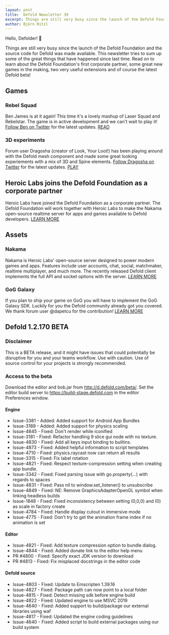 ```yaml
---
layout: post
title:  Defold Newsletter 39
excerpt: Things are still very busy since the launch of the Defold Foundation and the source code for Defold was made available. This newsletter tries to sum up some of the great things that have happened since last time. Read on to learn about the Defold Foundation's first corporate partner, some great new games in the making, two very useful extensions and of course the latest Defold beta!
author: Björn Ritzl
---
```


Hello, Defolder! 👋

Things are still very busy since the launch of the Defold Foundation and the source code for Defold was made available. This newsletter tries to sum up some of the great things that have happened since last time. Read on to learn about the Defold Foundation's first corporate partner, some great new games in the making, two very useful extensions and of course the latest Defold beta!

## Games
### Rebel Squad
Ben James is at it again! This time it's a lovely mashup of Laser Squad and Rebelstar. The game is in active development and we can't wait to play it! [Follow Ben on Twitter](https://twitter.com/benjames171) for the latest updates. [READ](https://forum.defold.com/t/rebel-squad/65334)

### 3D experiments
Forum user Dragosha (creator of Look, Your Loot!) has been playing around with the Defold mesh component and made some great looking experiements with a mix of 3D and Spine elements. [Follow Dragosha on Twitter](https://twitter.com/dragosha) for the latest updates. [PLAY](https://dragosha.com/defold/3d/)


## Heroic Labs joins the Defold Foundation as a corporate partner
Heroic Labs have joined the Defold Foundation as a corporate partner. The Defold Foundation will work together with Heroic Labs to make the Nakama open-source realtime server for apps and games available to Defold developers. [LEARN MORE](https://defold.com/2020/05/26/Heroic-Labs-joins-as-a-corporate-partner/)


## Assets
### Nakama
Nakama is Heroic Labs' open-source server designed to power modern games and apps. Features include user accounts, chat, social, matchmaker, realtime multiplayer, and much more. The recently released Defold client implements the full API and socket options with the server. [LEARN MORE](https://defold.com/assets/nakama/)

### GoG Galaxy
If you plan to ship your game on GoG you will have to implement the GoG Galaxy SDK. Luckily for you the Defold community already got you covered. We thank forum user @dapetcu for the contribution! [LEARN MORE](https://defold.com/assets/gog-galaxy/)


## Defold 1.2.170 BETA
### Disclaimer
This is a BETA release, and it might have issues that could potentially be disruptive for you and your teams workflow. Use with caution. Use of source control for your projects is strongly recommended.

### Access to the beta
Download the editor and bob.jar from http://d.defold.com/beta/. Set the editor build server to https://build-stage.defold.com in the editor Preferences window.

#### Engine
* Issue-3381 - Added: Added support for Android App Bundles
* Issue-3189 - Added: Added support for physics scaling
* Issue-4845 - Fixed: Don't render while iconified
* Issue-3181 - Fixed: Refactor handling 9 slice gui node with no texture.
* Issue-4830 - Fixed: Add all keys input binding to builtins.
* Issue-4873 - Fixed: Added helpful information to script templates
* Issue-4710 - Fixed: physics.raycast now can return all results
* Issue-3315 - Fixed: Fix label rotation
* Issue-4821 - Fixed: Respect texture-compression setting when creating app bundle.
* Issue-3342 - Fixed: Fixed parsing issue with go.property(...) with regards to spaces
* Issue-4831 - Fixed: Pass nil to window.set_listener() to unsubscribe
* Issue-4849 - Fixed: NE: Remove GraphicsAdapterOpenGL symbol when linking headless builds
* Issue-1848 - Fixed: Fixed inconsistency between setting (0,0,0) and (0) as scale in factory create
* Issue-4784 - Fixed: Handle display cutout in immersive mode
* Issue-4775 - Fixed: Don't try to get the animation frame index if no animation is set

#### Editor
* Issue-4821 - Fixed: Add texture compression option to bundle dialog.
* Issue-4844 - Fixed: Added donate link to the editor help menu
* PR #4800 - Fixed: Specify exact JDK version to download
* PR #4813 - Fixed: Fix misplaced docstrings in the editor code

#### Defold source
* Issue-4803 - Fixed: Update to Emscripten 1.39.16
* Issue-4827 - Fixed: Package path can now point to a local folder
* Issue-4815 - Fixed: Detect missing sdk before engine build
* Issue-4822 - Fixed: Updated engine to use MSVC 2019
* Issue-4640 - Fixed: Added support to build/package our external libraries using waf
* Issue-4817 - Fixed: Updated the engine coding guidelines
* Issue-4640 - Fixed: Added script to build external packages using our build system
